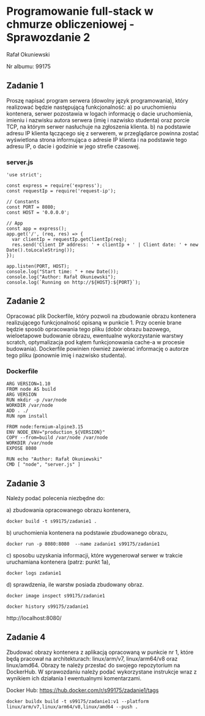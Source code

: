 
# Programowanie full-stack w chmurze obliczeniowej - Sprawozdanie 2

Rafał Okuniewski

Nr albumu: 99175


## Zadanie 1

Proszę napisać program serwera (dowolny język programowania), który realizować będzie następującą funkcjonalność:
a)	po uruchomieniu kontenera, serwer pozostawia w logach informację o dacie uruchomienia, imieniu i nazwisku autora serwera (imię i nazwisko studenta) oraz porcie TCP, na którym serwer nasłuchuje na zgłoszenia klienta.
b)	na podstawie adresu IP klienta łączącego się z serwerem, w przeglądarce powinna zostać wyświetlona strona informująca o adresie IP klienta i na podstawie tego adresu IP, o dacie i godzinie w jego strefie czasowej.

### server.js

```
'use strict';

const express = require('express');
const requestIp = require('request-ip');

// Constants
const PORT = 8080;
const HOST = '0.0.0.0';

// App
const app = express();
app.get('/', (req, res) => {
  var clientIp = requestIp.getClientIp(req);
  res.send('Client IP address: ' + clientIp + ' | Client date: ' + new Date().toLocaleString());
});

app.listen(PORT, HOST);
console.log("Start time: " + new Date());
console.log("Author: Rafał Okuniewski");
console.log(`Running on http://${HOST}:${PORT}`);
```


## Zadanie 2
Opracować plik Dockerfile, który pozwoli na zbudowanie obrazu kontenera realizującego funkcjonalność opisaną w punkcie 1. Przy ocenie brane będzie sposób opracowania tego pliku (dobór obrazu bazowego, wieloetapowe budowanie obrazu, ewentualne wykorzystanie warstwy scratch, optymalizacja pod kątem funkcjonowania cache-a w procesie budowania). Dockerfile powinien również zawierać informację o autorze tego pliku (ponownie imię i nazwisko studenta).

### Dockerfile

```
ARG VERSION=1.10
FROM node AS build
ARG VERSION
RUN mkdir -p /var/node
WORKDIR /var/node
ADD . ./
RUN npm install

FROM node:fermium-alpine3.15
ENV NODE_ENV="production_${VERSION}"
COPY --from=build /var/node /var/node
WORKDIR /var/node
EXPOSE 8080

RUN echo "Author: Rafał Okuniewski"
CMD [ "node", "server.js" ]
```

## Zadanie 3
Należy podać polecenia niezbędne do: 

a)	zbudowania opracowanego obrazu kontenera, 
```
docker build -t s99175/zadanie1 .
```

b)	uruchomienia kontenera na podstawie zbudowanego obrazu,
```
docker run -p 8080:8080  --name zadanie1 s99175/zadanie1
```
 
c)	sposobu uzyskania informacji, które wygenerował serwer w trakcie uruchamiana kontenera (patrz: punkt 1a), 
```
docker logs zadanie1
```
 
d)	sprawdzenia, ile warstw posiada zbudowany obraz.
```
docker image inspect s99175/zadanie1 
```

```
docker history s99175/zadanie1
```



http://localhost:8080/


## Zadanie 4

Zbudować obrazy kontenera z aplikacją opracowaną w punkcie nr 1, które będą pracował na architekturach: linux/arm/v7, linux/arm64/v8 oraz linux/amd64. Obrazy te należy przesłać do swojego repozytorium na DockerHub. W sprawozdaniu należy podać wykorzystane instrukcje wraz z wynikiem ich działania I ewentualnymi komentarzami.

Docker Hub: https://hub.docker.com/r/s99175/zadanie1/tags

```
docker buildx build -t s99175/zadanie1:v1 --platform linux/arm/v7,linux/arm64/v8,linux/amd64 --push .
```


